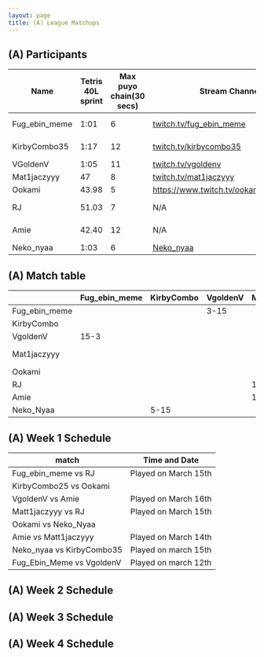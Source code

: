 ```yaml
---
layout: page
title: (A) League Matchups
---
```



## (A) Participants  ##

<table>
  <thead>
    <tr>
      <th>Name</th>
	    <th>Tetris 40L sprint</th> 
	    <th>Max puyo chain(30 secs)</th>
	    <th>Stream Channel</th>
	    <th>Rating</th>
	    <th>score</th>
	</tr>
  </thead>	
<tbody>
    <tr>
      <td>Fug_ebin_meme</td>
      <td>1:01</td>
      <td>6</td>
       <td><a href="https://www.twitch.tv/fug_ebin_meme">twitch.tv/fug_ebin_meme</a></td>
      <td>~15,000</td>
     <td>10-15</td>
    </tr>
       <tr>
      <td>KirbyCombo35</td>
      <td>1:17</td>
      <td>12</td>
      <td><a href="https://twitch.tv/kirbycombo35">twitch.tv/kirbycombo35</a></td>
      <td>15,270</td>
      <td>11-15</td>
    </tr>
	   <tr>
      <td>VGoldenV</td>
      <td>1:05</td>
      <td>11</td>
      <td><a href="https://twitch.tv/vgoldenv">twitch.tv/vgoldenv</a></td>
      <td>15,500</td>
      <td>8-9</td>
    </tr>
	   <tr>
      <td>Mat1jaczyyy</td>
      <td>47</td>
      <td>8</td>
		   <td><a href="https://www.twitch.tv/mat1jaczyyy">twitch.tv/mat1jaczyyy</a></td>
      <td>16,000</td>
      <td>15-7</td>
    </tr>
	  <tr>
      <td>Ookami</td>
      <td>43.98</td>
      <td>5</td>
      <td><a href="https://www.twitch.tv/ookamisuketoudara">https://www.twitch.tv/ookamisuketoudara</a></td>
		   <td>26,700</td>
      <td>9-15</td>
    </tr>
	   <tr>
      <td>RJ</td>
      <td>51.03</td>
      <td>7</td>
		   <td>N/A</td>
      <td>19,823</td>
      <td>15-14</td>
    </tr>
	   <tr>
      <td>Amie</td>
      <td>42.40</td>
      <td>12</td>
		   <td>N/A</td>
      <td>16,236</td>
      <td>13-15</td>
    </tr>
	   <tr>
      <td>Neko_nyaa</td>
      <td>1:03</td>
		   <td>6</td>
      <td><a href="https://www.youtube.com/channel/UCDEoz0vM7yIOF15jDy16_fQ">Neko_nyaa</a></td>
      <td>16,409</td>
      <td> - </td>
    </tr>
    
  </tbody>
</table>

## (A) Match table

<table>
  <thead>
    <tr>
      <th></th>
      <th>Fug_ebin_meme </th>
      <th>KirbyCombo</th>
      <th>VgoldenV</th>
      <th>Mat1jaczyyy</th>
      <th>Ookami</th>
      <th>RJ</th>
      <th>Amie</th>
      <th>Neko_Nyaa</th>
      <th>W/L</th>
      <th>Scores</th>
    </tr>
  </thead>
  <tbody>
    <tr>
      <td>Fug_ebin_meme </td>
      <td></td> <!---->
      <td></td> <!---->
      <td>3-15</td> <!---->
      <td></td> <!---->
      <td></td> <!---->
      <td></td> <!---->
      <td></td> <!---->
      <td></td> <!---->
      <td>0-1</td> <!---->
      <td>-12</td> <!---->
    </tr>
	  <tr>
      <td>KirbyCombo</td>
      <td> </td> <!---->
      <td></td> <!---->
      <td> </td> <!---->
      <td></td> <!---->
      <td></td> <!---->
      <td></td> <!---->
      <td></td> <!---->
      <td>15-5</td> <!---->
      <td>1-0</td> <!---->
      <td>+10</td> <!---->
    </tr>
	  <tr>
      <td>VgoldenV</td>
      <td>15-3</td> <!---->
      <td></td> <!---->
      <td> </td> <!---->
      <td></td> <!---->
      <td></td> <!---->
      <td></td> <!---->
      <td></td> <!---->
      <td></td> <!---->
      <td>1-0</td> <!---->
      <td>+12</td> <!---->
    </tr>
	   <tr>
      <td>Mat1jaczyyy</td>
      <td></td> <!---->
      <td></td> <!---->
      <td></td> <!---->
      <td></td> <!---->
      <td></td> <!---->
      <td>15-12</td> <!---->
      <td>1-15</td> <!---->
      <td></td> <!---->
      <td>1-1</td> <!---->
      <td>-11</td> <!---->
    </tr>

 <tr>
      <td>Ookami</td>
      <td> </td> <!---->
      <td></td> <!---->
      <td> </td> <!---->
      <td></td> <!---->
      <td></td> <!---->
      <td></td> <!---->
      <td></td> <!---->
      <td></td> <!---->
      <td></td> <!---->
      <td></td> <!---->
    </tr>
	  <tr>
      <td>RJ</td>
      <td> </td> <!---->
      <td></td> <!---->
      <td> </td> <!---->
      <td>12-15</td> <!---->
      <td></td> <!---->
      <td></td> <!---->
      <td></td> <!---->
      <td></td> <!---->
      <td>0-1</td> <!---->
      <td>-3</td> <!---->
    </tr>
	  <tr>
      <td>Amie</td>
      <td></td> <!---->
      <td></td> <!---->
      <td></td> <!---->
      <td>15-1</td> <!---->
      <td></td> <!---->
      <td></td> <!---->
      <td></td> <!---->
      <td></td> <!---->
      <td>1-0</td> <!---->
      <td>+14</td> <!---->
    </tr>
      <tr>
      <td>Neko_Nyaa</td>
      <td> </td> <!---->
      <td>5-15</td> <!---->
      <td></td> <!---->
      <td> </td> <!---->
      <td></td> <!---->
      <td></td> <!---->
      <td></td> <!---->
      <td></td> <!---->
      <td>0-1</td> <!---->
      <td>-10</td> <!---->
    </tr>
	</tbody>
</table>
	
## (A) Week 1 Schedule ##

<table>
  <thead>
    <tr>
      <th>match</th>
	    <th>Time and Date</th> 
	</tr>
  </thead>
	
<tbody>
    <tr>
      <td>Fug_ebin_meme	 vs RJ</td>
      <td>Played on March 15th</td>
    </tr>
       <tr>
      <td>KirbyCombo25 vs Ookami</td>
      <td></td>
    </tr>
	 <tr>
      <td>VgoldenV vs Amie</td>
      <td>Played on March 16th</td>
    </tr>
	 <tr>
      <td>Matt1jaczyyy vs RJ</td>
      <td>Played on March 15th</td>
    </tr>
	 <tr>
      <td>Ookami vs Neko_Nyaa</td>
      <td></td>
    </tr>
	 <tr>
      <td>Amie vs Matt1jaczyyy</td>
      <td>Played on March 14th</td>
    </tr>
	 <tr>
      <td>Neko_nyaa vs KirbyCombo35</td>
      <td>Played on march 15th</td>
    </tr>
		 <tr>
      <td>Fug_Ebin_Meme vs VgoldenV</td>
      <td>Played on march 12th</td>
    </tr>
  </tbody>
</table>

## (A) Week 2 Schedule ##


## (A) Week 3 Schedule ##


## (A) Week 4 Schedule ##


